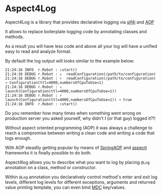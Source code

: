 # Aspect4Log
Aspect4Log is a library that provides declarative logging via [slf4j](http://www.slf4j.org) and [AOP](https://en.wikipedia.org/wiki/Aspect-oriented_programming) 

It allows to replace boilerplate logging code by annotating classes and methods.

As a result you will have less code and above all your log will have a unified easy to read and analyze format.
	
By default the log output will looks  similar to the example below:

```
21:24:16 INFO  r.Robot : ↓start()
21:24:16 DEBUG r.Robot : ↓	readConfiguration(/path/to/configuration)
21:24:16 DEBUG r.Robot : ↑	readConfiguration(/path/to/configuration) → Configuration(ttl=4000,numbersOfCpuToUse=1)
21:24:16 DEBUG r.Robot : ↓	launch(Configuration(ttl=4000,numbersOfCpuToUse=1))
21:24:16 DEBUG r.Robot : ↑	launch(Configuration(ttl=4000,numbersOfCpuToUse=1)) → true
21:24:16 INFO  r.Robot : ↑start()
```

	
Do you remember how many times when something went wrong on production server you asked yourself, why didn't I (or that guy) logged it?!!

Without aspect oriented programming (AOP) it was always a challenge to reach a compromise between writing a clean code and writing a code that logs enough.

With AOP steadily getting popular by means of [SpringAOP](http://docs.spring.io/spring/docs/current/spring-framework-reference/html/aop.html) and [aspectj](https://eclipse.org/aspectj) frameworks it is finally possible to do both.
	
Aspect4log allows you to describe what you want to log 	by  placing `@Log` annotation on a class, method or constructor.

Within `@Log` annotation you declaratively control method's enter and exit log levels, different log levels for different exceptions, arguments and returned value printing template, you can even bind [MDC](http://logback.qos.ch/manual/mdc.html) key/values.